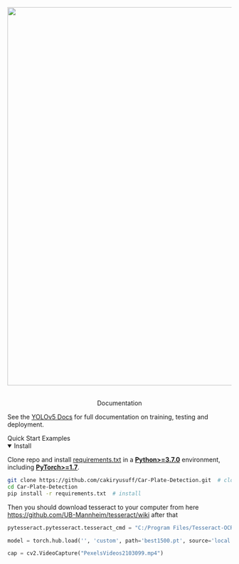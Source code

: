 <div align="center">
  <p>
    <a align="center" href="https://ultralytics.com/yolov5" target="_blank">
      <img width="850" src="https://github.com/ultralytics/assets/raw/master/yolov5/v62/splash_readme.png"></a>
    <br><br>
  </p>
</div>
<div align="center">Documentation</div>

See the [YOLOv5 Docs](https://docs.ultralytics.com) for full documentation on training, testing and deployment.

<div>Quick Start Examples</div>

<details open>
<summary>Install</summary>

Clone repo and install [requirements.txt](https://github.com/ultralytics/yolov5/blob/master/requirements.txt) in a
[**Python>=3.7.0**](https://www.python.org/) environment, including
[**PyTorch>=1.7**](https://pytorch.org/get-started/locally/).

```bash
git clone https://github.com/cakiryusuff/Car-Plate-Detection.git  # clone
cd Car-Plate-Detection
pip install -r requirements.txt  # install
```
Then you should download tesseract to your computer from here https://github.com/UB-Mannheim/tesseract/wiki after that
  
```python
pytesseract.pytesseract.tesseract_cmd = "C:/Program Files/Tesseract-OCR/tesseract.exe"

model = torch.hub.load('', 'custom', path='best1500.pt', source='local')

cap = cv2.VideoCapture("PexelsVideos2103099.mp4")
```
